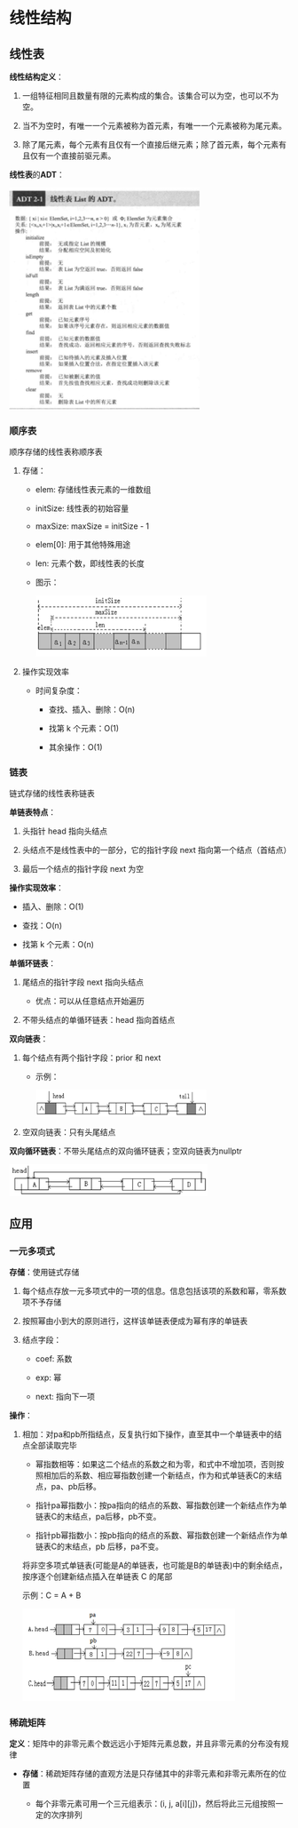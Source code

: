 # 线性结构

## 线性表

**线性结构定义**：

1. 一组特征相同且数量有限的元素构成的集合。该集合可以为空，也可以不为空。

2. 当不为空时，有唯一一个元素被称为首元素，有唯一一个元素被称为尾元素。

3. 除了尾元素，每个元素有且仅有一个直接后继元素；除了首元素，每个元素有且仅有一个直接前驱元素。

**线性表**的**ADT**：

<img src='./img/sequence/List1.png' style='zoom:45%'>

### 顺序表

顺序存储的线性表称顺序表

1. 存储：

    * elem: 存储线性表元素的一维数组

    * initSize: 线性表的初始容量

    * maxSize: maxSize = initSize - 1

    * elem[0]: 用于其他特殊用途

    * len: 元素个数，即线性表的长度

    * 图示：

        <img src='./img/sequence/List2.png' style='zoom:30%'>

2. 操作实现效率

    * 时间复杂度：

        * 查找、插入、删除：O(n)

        * 找第 k 个元素：O(1)

        * 其余操作：O(1)

### 链表

链式存储的线性表称链表

**单链表特点**：

1. 头指针 head 指向头结点

2. 头结点不是线性表中的一部分，它的指针字段 next 指向第一个结点（首结点）

3. 最后一个结点的指针字段 next 为空

**操作实现效率**：

* 插入、删除：O(1)

* 查找：O(n)

* 找第 k 个元素：O(n)

**单循环链表**：

1. 尾结点的指针字段 next 指向头结点

    * 优点：可以从任意结点开始遍历

2. 不带头结点的单循环链表：head 指向首结点

**双向链表**：

1. 每个结点有两个指针字段：prior 和 next

    * 示例：

        <img src='./img/sequence/LinkList1.png' style='zoom:30%'>

2. 空双向链表：只有头尾结点

**双向循环链表**：不带头尾结点的双向循环链表；空双向链表为nullptr

<img src='./img/sequence/LinkList2.png' style='zoom:35%'>

## 应用

### 一元多项式

**存储**：使用链式存储

1. 每个结点存放一元多项式中的一项的信息。信息包括该项的系数和幂，零系数项不予存储

2. 按照幂由小到大的原则进行，这样该单链表便成为幂有序的单链表

3. 结点字段：

    * coef: 系数

    * exp: 幂

    * next: 指向下一项

**操作**：

1. 相加：对pa和pb所指结点，反复执行如下操作，直至其中一个单链表中的结点全部读取完毕

    * 幂指数相等：如果这二个结点的系数之和为零，和式中不增加项，否则按照相加后的系数、相应幂指数创建一个新结点，作为和式单链表C的末结点，pa、pb后移。

    * 指针pa幂指数小：按pa指向的结点的系数、幂指数创建一个新结点作为单链表C的末结点，pa后移，pb不变。

    * 指针pb幂指数小：按pb指向的结点的系数、幂指数创建一个新结点作为单链表C的末结点，pb 后移，pa不变。

    将非空多项式单链表(可能是A的单链表，也可能是B的单链表)中的剩余结点，按序逐个创建新结点插入在单链表 C 的尾部

    示例：C = A + B

    <img src='./img/sequence/Poly1.png' style='zoom:50%'>

### 稀疏矩阵

**定义**：矩阵中的非零元素个数远远小于矩阵元素总数，并且非零元素的分布没有规律

* **存储**：稀疏矩阵存储的直观方法是只存储其中的非零元素和非零元素所在的位置

    * 每个非零元素可用一个三元组表示：(i, j, a[i][j])，然后将此三元组按照一定的次序排列